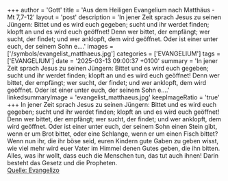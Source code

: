 +++
author = 'Gott'
title = 'Aus dem Heiligen Evangelium nach Matthäus - Mt 7,7-12'
layout = 'post'
description = 'In jener Zeit sprach Jesus zu seinen Jüngern: Bittet und es wird euch gegeben; sucht und ihr werdet finden; klopft an und es wird euch geöffnet! Denn wer bittet, der empfängt; wer sucht, der findet; und wer anklopft, dem wird geöffnet. Oder ist einer unter euch, der seinem Sohn e....'
images = ['/symbols/evangelist_matthaeus.jpg']
categories = ['EVANGELIUM']
tags = ['EVANGELIUM']
date = '2025-03-13 09:00:37 +0100'
summary = 'In jener Zeit sprach Jesus zu seinen Jüngern: Bittet und es wird euch gegeben; sucht und ihr werdet finden; klopft an und es wird euch geöffnet! Denn wer bittet, der empfängt; wer sucht, der findet; und wer anklopft, dem wird geöffnet. Oder ist einer unter euch, der seinem Sohn e....'
linkedsummaryImage = 'evangelist_matthaeus.jpg'
keepImageRatio = 'true'
+++
In jener Zeit sprach Jesus zu seinen Jüngern: Bittet und es wird euch gegeben; sucht und ihr werdet finden; klopft an und es wird euch geöffnet!
Denn wer bittet, der empfängt; wer sucht, der findet; und wer anklopft, dem wird geöffnet.
Oder ist einer unter euch, der seinem Sohn einen Stein gibt, wenn er um Brot bittet,
oder eine Schlange, wenn er um einen Fisch bittet?
Wenn nun ihr, die ihr böse seid, euren Kindern gute Gaben zu geben wisst, wie viel mehr wird euer Vater im Himmel denen Gutes geben, die ihn bitten.<!--more-->
Alles, was ihr wollt, dass euch die Menschen tun, das tut auch ihnen! Darin besteht das Gesetz und die Propheten.<br> [Quelle: Evangelizo](https://evangeliumtagfuertag.org/DE/gospel)